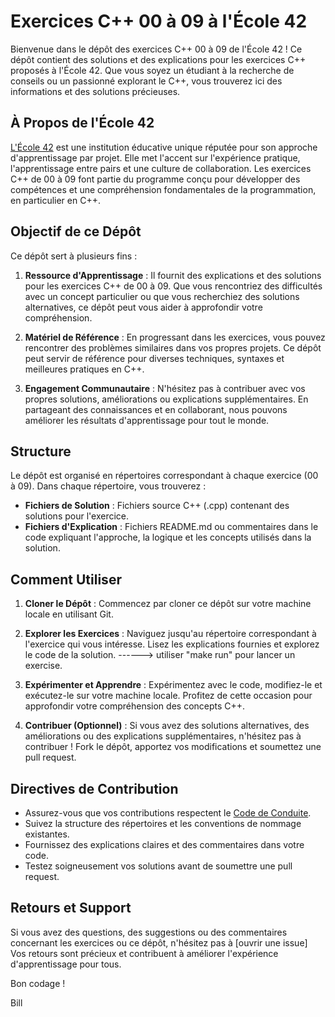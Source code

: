 # Exercices C++ 00 à 09 à l'École 42

Bienvenue dans le dépôt des exercices C++ 00 à 09 de l'École 42 ! Ce dépôt contient des solutions et des explications pour les exercices C++ proposés à l'École 42. Que vous soyez un étudiant à la recherche de conseils ou un passionné explorant le C++, vous trouverez ici des informations et des solutions précieuses.

## À Propos de l'École 42

[L'École 42](https://www.42.fr/) est une institution éducative unique réputée pour son approche d'apprentissage par projet. Elle met l'accent sur l'expérience pratique, l'apprentissage entre pairs et une culture de collaboration. Les exercices C++ de 00 à 09 font partie du programme conçu pour développer des compétences et une compréhension fondamentales de la programmation, en particulier en C++.

## Objectif de ce Dépôt

Ce dépôt sert à plusieurs fins :

1. **Ressource d'Apprentissage** : Il fournit des explications et des solutions pour les exercices C++ de 00 à 09. Que vous rencontriez des difficultés avec un concept particulier ou que vous recherchiez des solutions alternatives, ce dépôt peut vous aider à approfondir votre compréhension.

2. **Matériel de Référence** : En progressant dans les exercices, vous pouvez rencontrer des problèmes similaires dans vos propres projets. Ce dépôt peut servir de référence pour diverses techniques, syntaxes et meilleures pratiques en C++.

3. **Engagement Communautaire** : N'hésitez pas à contribuer avec vos propres solutions, améliorations ou explications supplémentaires. En partageant des connaissances et en collaborant, nous pouvons améliorer les résultats d'apprentissage pour tout le monde.

## Structure

Le dépôt est organisé en répertoires correspondant à chaque exercice (00 à 09). Dans chaque répertoire, vous trouverez :

- **Fichiers de Solution** : Fichiers source C++ (.cpp) contenant des solutions pour l'exercice.
- **Fichiers d'Explication** : Fichiers README.md ou commentaires dans le code expliquant l'approche, la logique et les concepts utilisés dans la solution.

## Comment Utiliser

1. **Cloner le Dépôt** : Commencez par cloner ce dépôt sur votre machine locale en utilisant Git.

2. **Explorer les Exercices** : Naviguez jusqu'au répertoire correspondant à l'exercice qui vous intéresse. Lisez les explications fournies et explorez le code de la solution.  ------> utiliser "make run" pour lancer un exercise.

3. **Expérimenter et Apprendre** : Expérimentez avec le code, modifiez-le et exécutez-le sur votre machine locale. Profitez de cette occasion pour approfondir votre compréhension des concepts C++.

4. **Contribuer (Optionnel)** : Si vous avez des solutions alternatives, des améliorations ou des explications supplémentaires, n'hésitez pas à contribuer ! Fork le dépôt, apportez vos modifications et soumettez une pull request.

## Directives de Contribution

- Assurez-vous que vos contributions respectent le [Code de Conduite](CODE_OF_CONDUCT.md).
- Suivez la structure des répertoires et les conventions de nommage existantes.
- Fournissez des explications claires et des commentaires dans votre code.
- Testez soigneusement vos solutions avant de soumettre une pull request.

## Retours et Support

Si vous avez des questions, des suggestions ou des commentaires concernant les exercices ou ce dépôt, n'hésitez pas à [ouvrir une issue] Vos retours sont précieux et contribuent à améliorer l'expérience d'apprentissage pour tous.

Bon codage !

Bill
